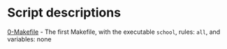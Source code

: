 # Script descriptions
[0-Makefile](https://github.com/chelseyqc/holbertonschool-low_level_programming/blob/master/makefiles/0-Makefile) - The first Makefile, with the executable `school`, rules: `all`, and variables: none

